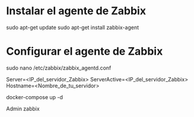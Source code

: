 # Instalar el agente de Zabbix
sudo apt-get update
sudo apt-get install zabbix-agent

# Configurar el agente de Zabbix
sudo nano /etc/zabbix/zabbix_agentd.conf

Server=<IP_del_servidor_Zabbix>
ServerActive=<IP_del_servidor_Zabbix>
Hostname=<Nombre_de_tu_servidor>

docker-compose up -d

Admin
zabbix